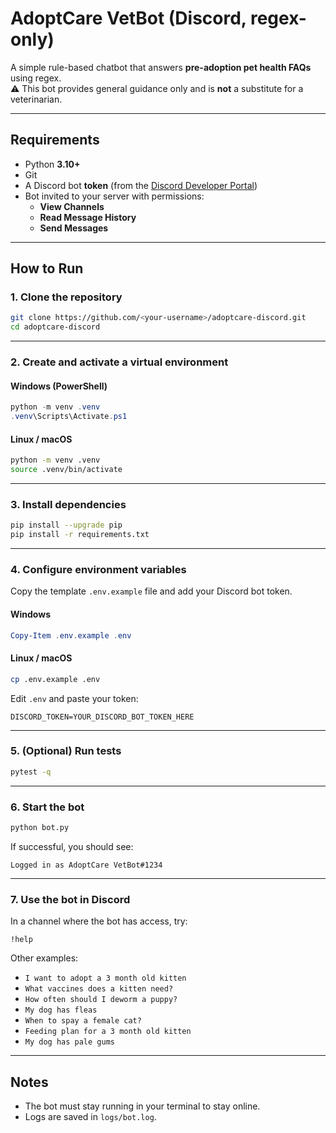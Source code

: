 # AdoptCare VetBot (Discord, regex-only)

A simple rule-based chatbot that answers **pre-adoption pet health FAQs** using regex.  
⚠️ This bot provides general guidance only and is **not** a substitute for a veterinarian.

---

## Requirements
- Python **3.10+**
- Git
- A Discord bot **token** (from the [Discord Developer Portal](https://discord.com/developers/applications))
- Bot invited to your server with permissions:
  - **View Channels**
  - **Read Message History**
  - **Send Messages**

---

## How to Run

### 1. Clone the repository
```bash
git clone https://github.com/<your-username>/adoptcare-discord.git
cd adoptcare-discord
```

---

### 2. Create and activate a virtual environment

#### Windows (PowerShell)
```powershell
python -m venv .venv
.venv\Scripts\Activate.ps1
```

#### Linux / macOS
```bash
python -m venv .venv
source .venv/bin/activate
```

---

### 3. Install dependencies
```bash
pip install --upgrade pip
pip install -r requirements.txt
```

---

### 4. Configure environment variables

Copy the template `.env.example` file and add your Discord bot token.

#### Windows
```powershell
Copy-Item .env.example .env
```

#### Linux / macOS
```bash
cp .env.example .env
```

Edit `.env` and paste your token:
```
DISCORD_TOKEN=YOUR_DISCORD_BOT_TOKEN_HERE
```

---

### 5. (Optional) Run tests
```bash
pytest -q
```

---

### 6. Start the bot
```bash
python bot.py
```

If successful, you should see:
```
Logged in as AdoptCare VetBot#1234
```

---

### 7. Use the bot in Discord

In a channel where the bot has access, try:

```text
!help
```

Other examples:
- `I want to adopt a 3 month old kitten`
- `What vaccines does a kitten need?`
- `How often should I deworm a puppy?`
- `My dog has fleas`
- `When to spay a female cat?`
- `Feeding plan for a 3 month old kitten`
- `My dog has pale gums`

---

## Notes
- The bot must stay running in your terminal to stay online.
- Logs are saved in `logs/bot.log`.
